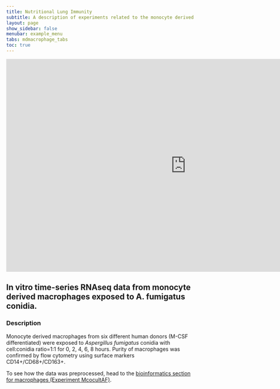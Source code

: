 ```yaml
---
title: Nutritional Lung Immunity
subtitle: A description of experiments related to the monocyte derived macrophages.
layout: page
show_sidebar: false
menubar: example_menu
tabs: mdmacrophage_tabs
toc: true
---
```


<iframe src="https://docs.google.com/presentation/d/e/2PACX-1vTS1vqMQ_UwWNYXCMbvCE2kV8xGgl0FH3M3BAsUli_LEkv3rZT2FhecCkp7sl82uaKNUsGqyHBxi1a-/embed?start=false&loop=false&delayms=60000" frameborder="0" width="960" height="569" allowfullscreen="true" mozallowfullscreen="true" webkitallowfullscreen="true"></iframe>

## __In vitro__ time-series RNAseq data from monocyte derived macrophages exposed to A. fumigatus conidia.

### Description
Monocyte derived macrophages from six different human donors (M-CSF differentiated) were exposed to _Aspergillus fumigatus_ conidia with cell:conidia ratio=1:1 for 0, 2, 4, 6, 8 hours. Purity of macrophages was confirmed by flow cytometry using surface markers CD14+/CD68+/CD163+.




To see how the data was preprocessed, head to the <a href="{{ site.baseurl }}{% link model/mdmacrophage/mdmacrophage_bioinformatics.md %}">bioinformatics section for macrophages (Experiment McocultAF)</a>.
